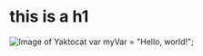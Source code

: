# this is a h1

![Image of Yaktocat](https://octodex.github.com/images/yaktocat.png)
var myVar = "Hello, world!";
